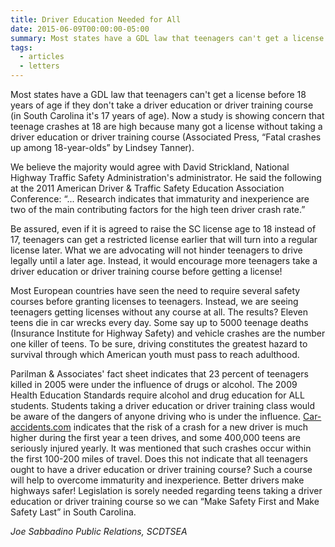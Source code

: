 ```yaml
---
title: Driver Education Needed for All
date: 2015-06-09T00:00:00-05:00
summary: Most states have a GDL law that teenagers can't get a license before 18 years of age if they don't take a driver education or driver training course. Now a study is showing concern that teenage crashes...
tags:
  - articles
  - letters
---
```

Most states have a GDL law that teenagers can't get a license before 18 years of age if they don't take a driver education or driver training course (in South Carolina it's 17 years of age). Now a study is showing concern that teenage crashes at 18 are high because many got a license without taking a driver education or driver training course (Associated Press, &ldquo;Fatal crashes up among 18-year-olds&rdquo; by Lindsey Tanner).

We believe the majority would agree with David Strickland, National Highway Traffic Safety Administration's administrator. He said the following at the 2011 American Driver & Traffic Safety Education Association Conference: &ldquo;... Research indicates that immaturity and inexperience are two of the main contributing factors for the high teen driver crash rate.&rdquo;

Be assured, even if it is agreed to raise the SC license age to 18 instead of 17, teenagers can get a restricted license earlier that will turn into a regular license later. What we are advocating will not hinder teenagers to drive legally until a later age. Instead, it would encourage more teenagers take a driver education or driver training course before getting a license!

Most European countries have seen the need to require several safety courses before granting licenses to teenagers. Instead, we are seeing teenagers getting licenses without any course at all. The results? Eleven teens die in car wrecks every day. Some say up to 5000 teenage deaths (Insurance Institute for Highway Safety) and vehicle crashes are the number one killer of teens. To be sure, driving constitutes the greatest hazard to survival through which American youth must pass to reach adulthood.

Parilman & Associates' fact sheet indicates that 23 percent of teenagers killed in 2005 were under the influence of drugs or alcohol. The 2009 Health Education Standards require alcohol and drug education for ALL students. Students taking a driver education or driver training class would be aware of the dangers of anyone driving who is under the influence. [Car-accidents.com](https://www.car-accidents.com/) indicates that the risk of a crash for a new driver is much higher during the first year a teen drives, and some 400,000 teens are seriously injured yearly. It was mentioned that such crashes occur within the first 100-200 miles of travel. Does this not indicate that all teenagers ought to have a driver education or driver training course? Such a course will help to overcome immaturity and inexperience. Better drivers make highways safer! Legislation is sorely needed regarding teens taking a driver education or driver training course so we can &ldquo;Make Safety First and Make Safety Last&rdquo; in South Carolina.

*Joe Sabbadino*
*Public Relations, SCDTSEA*
